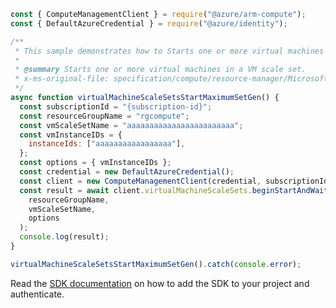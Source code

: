 ```javascript
const { ComputeManagementClient } = require("@azure/arm-compute");
const { DefaultAzureCredential } = require("@azure/identity");

/**
 * This sample demonstrates how to Starts one or more virtual machines in a VM scale set.
 *
 * @summary Starts one or more virtual machines in a VM scale set.
 * x-ms-original-file: specification/compute/resource-manager/Microsoft.Compute/stable/2022-03-01/ComputeRP/examples/virtualMachineScaleSetExamples/VirtualMachineScaleSets_Start_MaximumSet_Gen.json
 */
async function virtualMachineScaleSetsStartMaximumSetGen() {
  const subscriptionId = "{subscription-id}";
  const resourceGroupName = "rgcompute";
  const vmScaleSetName = "aaaaaaaaaaaaaaaaaaaaaaaa";
  const vmInstanceIDs = {
    instanceIds: ["aaaaaaaaaaaaaaaaa"],
  };
  const options = { vmInstanceIDs };
  const credential = new DefaultAzureCredential();
  const client = new ComputeManagementClient(credential, subscriptionId);
  const result = await client.virtualMachineScaleSets.beginStartAndWait(
    resourceGroupName,
    vmScaleSetName,
    options
  );
  console.log(result);
}

virtualMachineScaleSetsStartMaximumSetGen().catch(console.error);
```

Read the [SDK documentation](https://github.com/Azure/azure-sdk-for-js/blob/%40azure%2Farm-compute_19.0.0/sdk/compute/arm-compute/README.md) on how to add the SDK to your project and authenticate.
